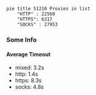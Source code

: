 
```mermaid
pie title 51210 Proxies in list
    "HTTP" : 22560
    "HTTPS": 6317
    "SOCKS" : 27953
```

### Some Info
#### Average Timeout

- mixed: 3.2s
- http: 1.4s
- https: 8.3s
- socks: 4.8s